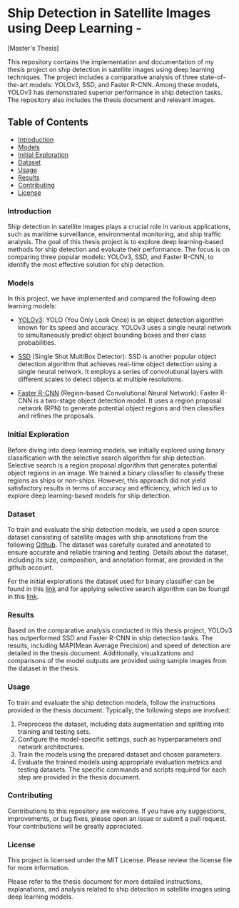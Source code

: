 # Ship Detection in Satellite Images using Deep Learning - 
[Master's Thesis]

This repository contains the implementation and documentation of my thesis project on ship detection in satellite images using deep learning techniques. The project includes a comparative analysis of three state-of-the-art models: YOLOv3, SSD, and Faster R-CNN. Among these models, YOLOv3 has demonstrated superior performance in ship detection tasks. The repository also includes the thesis document and relevant images.

## Table of Contents
- [Introduction](#introduction)
- [Models](#models)
- [Initial Exploration](#initial-exploration)
- [Dataset](#dataset)
- [Usage](#usage)
- [Results](#results)
- [Contributing](#contributing)
- [License](#license)

### Introduction
Ship detection in satellite images plays a crucial role in various applications, such as maritime surveillance, environmental monitoring, and ship traffic analysis. The goal of this thesis project is to explore deep learning-based methods for ship detection and evaluate their performance. The focus is on comparing three popular models: YOLOv3, SSD, and Faster R-CNN, to identify the most effective solution for ship detection.

### Models
In this project, we have implemented and compared the following deep learning models:

- [YOLOv3](https://pjreddie.com/darknet/yolo/): YOLO (You Only Look Once) is an object detection algorithm known for its speed and accuracy. YOLOv3 uses a single neural network to simultaneously predict object bounding boxes and their class probabilities. 

- [SSD](https://www.kaggle.com/code/abedi756/ssd-single-shot-detection) (Single Shot MultiBox Detector): SSD is another popular object detection algorithm that achieves real-time object detection using a single neural network. It employs a series of convolutional layers with different scales to detect objects at multiple resolutions.

- [Faster R-CNN](https://www.analyticsvidhya.com/blog/2018/11/implementation-faster-r-cnn-python-object-detection/) (Region-based Convolutional Neural Network): Faster R-CNN is a two-stage object detection model. It uses a region proposal network (RPN) to generate potential object regions and then classifies and refines the proposals.

### Initial Exploration
Before diving into deep learning models, we initially explored using binary classification with the selective search algorithm for ship detection. Selective search is a region proposal algorithm that generates potential object regions in an image. We trained a binary classifier to classify these regions as ships or non-ships. However, this approach did not yield satisfactory results in terms of accuracy and efficiency, which led us to explore deep learning-based models for ship detection.

### Dataset
To train and evaluate the ship detection models, we used a open source dataset consisting of satellite images with ship annotations from the following [Github](https://github.com/amanbasu/ship-detection/tree/master/dataset). The dataset was carefully curated and annotated to ensure accurate and reliable training and testing. Details about the dataset, including its size, composition, and annotation format, are provided in the github account. 

For the initial explorations the dataset used for binary classifier can be found in this [link](https://www.kaggle.com/datasets/apollo2506/satellite-imagery-of-ships) and for applying selective search algorithm can be foungd in this [link](https://www.kaggle.com/datasets/rhammell/ships-in-satellite-imagery).

### Results
Based on the comparative analysis conducted in this thesis project, YOLOv3 has outperformed SSD and Faster R-CNN in ship detection tasks. The results, including MAP(Mean Average Precision) and speed of detection are detailed in the thesis document. Additionally, visualizations and comparisons of the model outputs are provided using sample images from the dataset in the thesis.

### Usage
To train and evaluate the ship detection models, follow the instructions provided in the thesis document. Typically, the following steps are involved:
1. Preprocess the dataset, including data augmentation and splitting into training and testing sets.
2. Configure the model-specific settings, such as hyperparameters and network architectures.
3. Train the models using the prepared dataset and chosen parameters.
4. Evaluate the trained models using appropriate evaluation metrics and testing datasets.
The specific commands and scripts required for each step are provided in the thesis document.

### Contributing
Contributions to this repository are welcome. If you have any suggestions, improvements, or bug fixes, please open an issue or submit a pull request. Your contributions will be greatly appreciated.

### License
This project is licensed under the MIT License. Please review the license file for more information.

Please refer to the thesis document for more detailed instructions, explanations, and analysis related to ship detection in satellite images using deep learning models.







